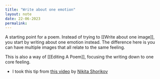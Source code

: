 ```yaml
---
title: "Write about one emotion"
layout: note
date: 22-06-2023
permalink:
---
```


A starting point for a poem. Instead of trying to [[Write about one image]], you start by writing about one emotion instead. The difference here is you can have multiple images that all relate to the same feeling.

This is also a way of [[Editing A Poem]], focusing the writing down to one core feeling.

- I took this tip from [this video](https://www.youtube.com/watch?v=ZsfMk7KKiI4&t=2s) by [Nikita Shorikov](https://www.youtube.com/@NikitaShorikov)